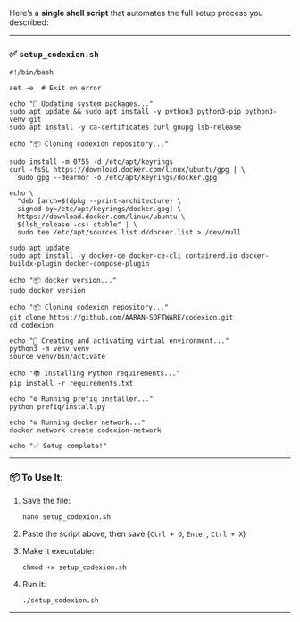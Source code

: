Here’s a **single shell script** that automates the full setup process you described:

---

### ✅ `setup_codexion.sh`

```
#!/bin/bash

set -e  # Exit on error

echo "🔄 Updating system packages..."
sudo apt update && sudo apt install -y python3 python3-pip python3-venv git
sudo apt install -y ca-certificates curl gnupg lsb-release

echo "📦 Cloning codexion repository..."

sudo install -m 0755 -d /etc/apt/keyrings
curl -fsSL https://download.docker.com/linux/ubuntu/gpg | \
  sudo gpg --dearmor -o /etc/apt/keyrings/docker.gpg

echo \
  "deb [arch=$(dpkg --print-architecture) \
  signed-by=/etc/apt/keyrings/docker.gpg] \
  https://download.docker.com/linux/ubuntu \
  $(lsb_release -cs) stable" | \
  sudo tee /etc/apt/sources.list.d/docker.list > /dev/null

sudo apt update
sudo apt install -y docker-ce docker-ce-cli containerd.io docker-buildx-plugin docker-compose-plugin

echo "📦 docker version..."
sudo docker version

echo "📦 Cloning codexion repository..."
git clone https://github.com/AARAN-SOFTWARE/codexion.git
cd codexion

echo "🐍 Creating and activating virtual environment..."
python3 -m venv venv
source venv/bin/activate

echo "📚 Installing Python requirements..."
pip install -r requirements.txt

echo "⚙️ Running prefiq installer..."
python prefiq/install.py

echo "⚙️ Running docker network..."
docker network create codexion-network

echo "✅ Setup complete!"
```

---

### 📦 To Use It:

1. Save the file:

   ```
   nano setup_codexion.sh
   ```

2. Paste the script above, then save (`Ctrl + O`, `Enter`, `Ctrl + X`)

3. Make it executable:

   ```
   chmod +x setup_codexion.sh
   ```

4. Run it:

   ```
   ./setup_codexion.sh
   ```

---
